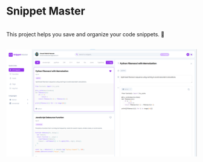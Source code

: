 <h1>Snippet Master</h1>
<br/>
This project helps you save and organize your code snippets. 🚀
<br/>
<br/>

![Snippet Demo](./public/snip-light.png)

